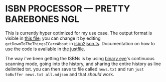 # ISBN PROCESSOR — PRETTY BAREBONES NGL

This is currently hyper optimized for my use case. The output format is visible in [this file](./all.ndjson); you can change it by editing `getDownToTheThingsICareAbout` in [isbn2json.ts](./isbn2json.ts). Documentation on how to use the code is available in [the justfile](./justfile).

The way i've been getting the ISBNs is by using [binary eye](https://f-droid.org/en/packages/de.markusfisch.android.binaryeye/)'s continuous scanning mode, going into the history, and sharing the entire history as line delimited txt. you can then save to file called `news.txt` and run `just toBuffer news.txt all.ndjson` and that *should* work. 
